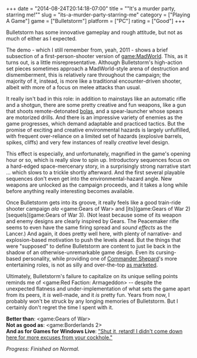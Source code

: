+++
date = "2014-08-24T20:14:18-07:00"
title = "\"It's a murder party, starring me!\""
slug = "its-a-murder-party-starring-me"
category = ["Playing A Game"]
game = ["Bulletstorm"]
platform = ["PC"]
rating = ["Good"]
+++

Bulletstorm has some innovative gameplay and rough attitude, but not as much of either as I expected.

The demo - which I still remember from, yeah, 2011 - shows a brief subsection of a first-person-shooter version of <game:MadWorld>.  This, as it turns out, is a little misrepresentative.  Although Bulletstorm's high-action set pieces sometimes approach a MadWorld-style arena of destruction and dismemberment, this is relatively rare throughout the campaign; the majority of it, instead, is more like a traditional encounter-driven shooter, albeit with more of a focus on melee attacks than usual.

It really isn't bad in this role: in addition to mainstays like an automatic rifle and a shotgun, there are some pretty creative and fun weapons, like a gun that shoots remote-detonated <a href="https://en.wikipedia.org/wiki/Bolas">bolas</a>, and a spear-launcher whose spears are motorized drills.  And there is an impressive variety of enemies as the game progresses, which demand adaptable and practiced tactics.  But the promise of exciting and creative environmental hazards is largely unfulfilled, with frequent over-reliance on a limited set of hazards (explosive barrels, spikes, cliffs) and very few instances of really <i>creative</i> level design.

This effect is especially, and unfortunately, magnified in the game's opening hour or so, which is really slow to spin up.  Introductory sequences focus on a hard-edged space-mercenary story, in a surprisingly strong narrative start ... which slows to a trickle shortly afterward.  And the first several playable sequences don't even get into the environmental-hazard angle.  New weapons are unlocked as the campaign proceeds, and it takes a long while before anything really interesting becomes available.

Once Bulletstorm gets into its groove, it really feels like a good train-ride shooter campaign <i>ala</i> <game:Gears of War> and [its](game:Gears of War 2) [sequels](game:Gears of War 3).  (Not least because some of its weapon and enemy designs are clearly inspired by Gears.  The Peacemaker rifle seems to even have the same firing spread and <i>sound effects</i> as the Lancer.)  And again, it does pretty well here, with plenty of narrative- and explosion-based motivation to push the levels ahead.  But the things that were "supposed" to define Bulletstorm are content to just lie back in the shadow of an otherwise-unremarkable game design.  Even its cursing-based personality, while providing one of <a href="http://www.imdb.com/name/nm0354937">Commander Shepard</a>'s more entertaining roles, is not as silly and over-the-top <a href="https://twitter.com/therealcliffyb/statuses/296339257453322241">as marketed</a>.

Ultimately, Bulletstorm's failure to capitalize on its unique selling points reminds me of <game:Red Faction: Armageddon> -- despite the unexpected flatness and under-implementation of what sets the game apart from its peers, it <i>is</i> well-made, and it <i>is</i> pretty fun.  Years from now, I probably won't be struck by any longing memories of Bulletstorm.  But I certainly don't regret the time I spent with it.

<b>Better than</b>: <game:Gears of War>  
<b>Not as good as</b>: <game:Borderlands 2>  
<b>And as for Games for Windows Live</b>: <a href="http://bulletstorm.wikia.com/wiki/General_Victor_Sarrano#Quotes">"Shut it, retard! I didn't come down here for more excuses from your cockhole."</a>

<i>Progress: Finished on Normal.</i>